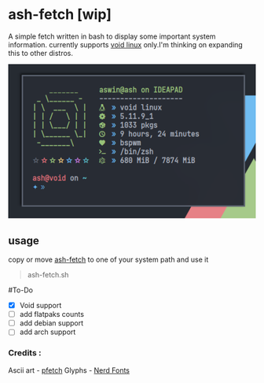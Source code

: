 # ash-fetch [wip]

A simple fetch written in bash to display some important system information.
currently supports [void linux](https://voidlinux.org/) only.I'm thinking on expanding this to other distros.

![alt text](https://github.com/ashzero2/ash-fetch/blob/main/screenshot/2021-04-03-184401_534x332_scrot.png)


## usage

copy or move [ash-fetch](https://github.com/ashzero2/ash-fetch/blob/main/ash-fetch.sh) to one of your system path and use it 

>ash-fetch.sh

#To-Do
- [x] Void support
- [ ] add flatpaks counts
- [ ] add debian support
- [ ] add arch support

### Credits :
Ascii art - [pfetch](https://github.com/dylanaraps/pfetch)
Glyphs    - [Nerd Fonts](https://www.nerdfonts.com/)
